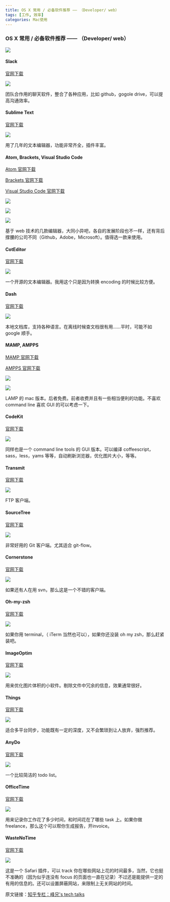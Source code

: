 ```yaml
---
title: OS X 常用 / 必备软件推荐 —— （Developer/ web）
tags: [工作, 效率]
categories: Mac使用
---
```



### OS X 常用 / 必备软件推荐 —— （Developer/ web）

![](http://7xrl2u.com1.z0.glb.clouddn.com/osx-common_software-prerequisites-recommended--developer-and-web-0000.png)

#### Slack

[官网下载](https://slack.com/)

![](http://7xrl2u.com1.z0.glb.clouddn.com/osx-common_software-prerequisites-recommended--developer-and-web-0001.png)

团队合作用的聊天软件，整合了各种应用，比如 github，gogole drive，可以提高沟通效率。


#### Sublime Text

[官网下载](https://www.sublimetext.com/)

![](http://7xrl2u.com1.z0.glb.clouddn.com/osx-common_software-prerequisites-recommended--developer-and-web-0002.png)

用了几年的文本编辑器，功能非常齐全，插件丰富。


#### Atom, Brackets, Visual Studio Code

[Atom 官网下载](https://atom.io/)

[Brackets 官网下载](http://brackets.io/)

[Visual Studio Code 官网下载](https://code.visualstudio.com/)

![](http://7xrl2u.com1.z0.glb.clouddn.com/osx-common_software-prerequisites-recommended--developer-and-web-0003.png)

![](http://7xrl2u.com1.z0.glb.clouddn.com/osx-common_software-prerequisites-recommended--developer-and-web-0004.png)

![](http://7xrl2u.com1.z0.glb.clouddn.com/osx-common_software-prerequisites-recommended--developer-and-web-0005.png)

基于 web 技术的几款编辑器，大同小异吧，各自的发展阶段也不一样，还有背后撑腰的公司不同（Github，Adobe，Microsoft）。值得选一款来使用。


#### CotEditor


[官网下载](http://coteditor.com/)

![](http://7xrl2u.com1.z0.glb.clouddn.com/osx-common_software-prerequisites-recommended--developer-and-web-0006.png)

一个开源的文本编辑器。我用这个只是因为转换 encoding 的时候比较方便。


#### Dash

[官网下载](https://kapeli.com/dash)

![](http://7xrl2u.com1.z0.glb.clouddn.com/osx-common_software-prerequisites-recommended--developer-and-web-0007.png)

本地文档库，支持各种语言。在离线时候查文档很有用……平时，可能不如 google 顺手。


#### MAMP, AMPPS

[MAMP 官网下载](https://www.mamp.info/en/)

[AMPPS 官网下载](http://www.ampps.com/)

![](http://7xrl2u.com1.z0.glb.clouddn.com/osx-common_software-prerequisites-recommended--developer-and-web-0008.png)

![](http://7xrl2u.com1.z0.glb.clouddn.com/osx-common_software-prerequisites-recommended--developer-and-web-0009.png)

LAMP 的 mac 版本。后者免费。前者收费并且有一些相当便利的功能。不喜欢 command line 喜欢 GUI 的可以考虑一下。


#### CodeKit

[官网下载](https://incident57.com/codekit/)

![](http://7xrl2u.com1.z0.glb.clouddn.com/osx-common_software-prerequisites-recommended--developer-and-web-0010.png)

同样也是一个 command line tools 的 GUI 版本。可以编译 coffeescript，sass，less，yams 等等，自动刷新浏览器，优化图片大小，等等。


#### Transmit

[官网下载](https://panic.com/transmit/)

![](http://7xrl2u.com1.z0.glb.clouddn.com/osx-common_software-prerequisites-recommended--developer-and-web-0011.png)

FTP 客户端。

#### SourceTree

[官网下载](https://www.sourcetreeapp.com/)

![](http://7xrl2u.com1.z0.glb.clouddn.com/osx-common_software-prerequisites-recommended--developer-and-web-0012.png)

非常好用的 Git 客户端。尤其适合 git-flow。

#### Cornerstone

[官网下载](https://www.zennaware.com/cornerstone/index.php)

![](http://7xrl2u.com1.z0.glb.clouddn.com/osx-common_software-prerequisites-recommended--developer-and-web-0013.png)

如果还有人在用 svn，那么这是一个不错的客户端。


#### Oh-my-zsh

[官网下载](https://github.com/robbyrussell/oh-my-zsh)

![](http://7xrl2u.com1.z0.glb.clouddn.com/osx-common_software-prerequisites-recommended--developer-and-web-0014.png)

如果你用 terminal，（ iTerm 当然也可以），如果你还没装 oh my zsh，那么赶紧装吧。


#### ImageOptim

[官网下载](https://imageoptim.com/Mac)

![](http://7xrl2u.com1.z0.glb.clouddn.com/osx-common_software-prerequisites-recommended--developer-and-web-0015.png)

用来优化图片体积的小软件。剔除文件中冗余的信息，效果通常很好。


#### Things

[官网下载](https://culturedcode.com/things/)

![](http://7xrl2u.com1.z0.glb.clouddn.com/osx-common_software-prerequisites-recommended--developer-and-web-0016.png)

适合多平台同步，功能既有一定的深度，又不会繁琐到让人放弃，强烈推荐。


#### AnyDo

[官网下载](https://www.any.do/)

![](http://7xrl2u.com1.z0.glb.clouddn.com/osx-common_software-prerequisites-recommended--developer-and-web-0017.png)

一个比较简洁的 todo list。


#### OfficeTime

[官网下载](https://www.officetime.net/)

![](http://7xrl2u.com1.z0.glb.clouddn.com/osx-common_software-prerequisites-recommended--developer-and-web-0018.png)

用来记录你工作花了多少时间，和时间花在了哪些 task 上。如果你做 freelance，那么这个可以帮你生成报告，开invoice。


#### WasteNoTime

[官网下载](http://www.bumblebeesystems.com/wastenotime/)

![](http://7xrl2u.com1.z0.glb.clouddn.com/osx-common_software-prerequisites-recommended--developer-and-web-0019.png)

这是一个 Safari 插件，可以 track 你在哪些网站上花的时间最多，当然，它也挺不准确的（因为似乎连没有 focus 的页面也一直在记录）不过还是能提供一定的有用的信息的。还可以设置屏蔽网站，来限制上无关网站的时间。

原文链接：[知乎专栏：峰兄's tech talks](https://zhuanlan.zhihu.com/p/21281014)
